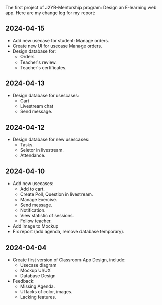 The first project of J2YB-Mentorship program: Design an E-learning web app. Here are my change log for my report:

## 2024-04-15

* Add new usecase for student: Manage orders.
* Create new UI for usecase Manage orders.
* Design database for:
    * Orders
    * Teacher's review.
    * Teacher's certificates.

## 2024-04-13

* Design database for usescases:
    * Cart
    * Livestream chat
    * Send message.

## 2024-04-12

* Design database for new usescases:
    * Tasks.
    * Seletor in livestream.
    * Attendance.


## 2024-04-10

* Add new usecases:
    * Add to cart.
    * Create Poll, Question in livestream.
    * Manage Exercise.
    * Send message.
    * Notification.
    * View statistic of sessions.
    * Follow teacher.
* Add image to Mockup
* Fix report (add agenda, remove database temporary).

## 2024-04-04

* Create first version of Classroom App Design, include:
    * Usecase diagram
    * Mockup UI/UX
    * Database Design
* Feedback:
    * Missing Agenda.
    * UI lacks of color, images.
    * Lacking features.

